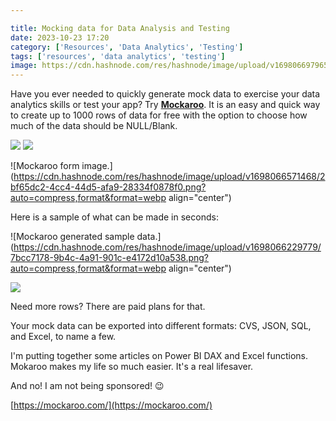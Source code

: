 ```yaml
---

title: Mocking data for Data Analysis and Testing
date: 2023-10-23 17:20
category: ['Resources', 'Data Analytics', 'Testing']
tags: ['resources', 'data analytics', 'testing']
image: https://cdn.hashnode.com/res/hashnode/image/upload/v1698066979654/cfa29b09-0b14-404a-bde6-109fa4afbb71.avif?w=1600&h=840&fit=crop&crop=entropy&auto=compress,format&format=webp
---
```


Have you ever needed to quickly generate mock data to exercise your data analytics skills or test your app? Try [**Mockaroo**](https://mockaroo.com/). It is an easy and quick way to create up to 1000 rows of data for free with the option to choose how much of the data should be NULL/Blank.

![]( align="center")
![]( align="center")

![Mockaroo form image.](https://cdn.hashnode.com/res/hashnode/image/upload/v1698066571468/2bf65dc2-4cc4-44d5-afa9-28334f0878f0.png?auto=compress,format&format=webp align="center")

Here is a sample of what can be made in seconds:

![Mockaroo generated sample data.](https://cdn.hashnode.com/res/hashnode/image/upload/v1698066229779/7bcc7178-9b4c-4a91-901c-e4172d10a538.png?auto=compress,format&format=webp align="center")

![]( align="center")

Need more rows? There are paid plans for that.

Your mock data can be exported into different formats: CVS, JSON, SQL, and Excel, to name a few.

I'm putting together some articles on Power BI DAX and Excel functions. Mokaroo makes my life so much easier. It's a real lifesaver.

And no! I am not being sponsored! 😉

[https://mockaroo.com/](https://mockaroo.com/)